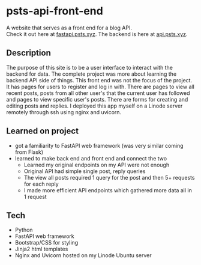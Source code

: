 # psts-api-front-end
A website that serves as a front end for a blog API.  
Check it out here at [fastapi.psts.xyz](https://fastapi.psts.xyz).
The backend is here at [api.psts.xyz](https://api.psts.xyz/).

## Description
The purpose of this site is to be a user interface to interact with the backend for data. The complete project was more about learning the backend API side of things. This front end was not the focus of the project. 
It has pages for users to register and log in with. There are pages to view all recent posts, posts from all other user's that the current user has followed and pages to view specific user's posts.
There are forms for creating and editing posts and replies.
I deployed this app myself on a Linode server remotely through ssh using nginx and uvicorn.

## Learned on project
- got a familiarity to FastAPI web framework (was very similar coming from Flask)
- learned to make back end and front end and connect the two  
  - Learned my original endpoints on my API were not enough
  - Original API had simple single post, reply queries
  - The view all posts required 1 query for the post and then 5+ requests for each reply
  - I made more efficient API endpoints which gathered more data all in 1 request

## Tech
- Python
- FastAPI web framework
- Bootstrap/CSS for styling
- Jinja2 html templates
- Nginx and Uvicorn hosted on my Linode Ubuntu server
